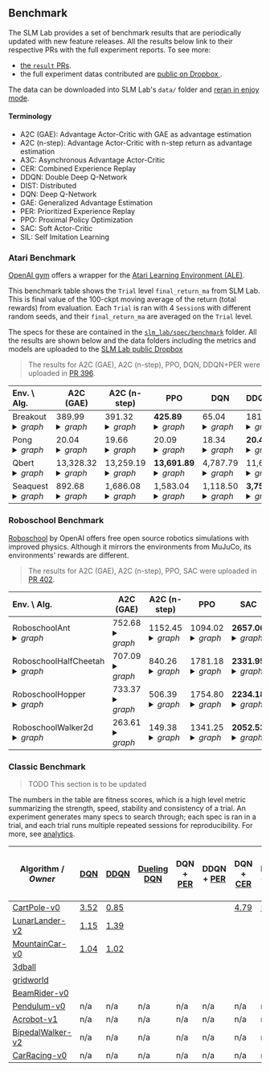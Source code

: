 ## Benchmark

The SLM Lab provides a set of benchmark results that are periodically updated with new feature releases. All the results below link to their respective PRs with the full experiment reports. To see more:
- [the `result` PRs](https://github.com/kengz/SLM-Lab/pulls?utf8=%E2%9C%93&q=is%3Apr+label%3Aresult+).
- the full experiment datas contributed are [public on Dropbox ](https://www.dropbox.com/sh/urifraklxcvol70/AADxtt6zUNuVR6qe288JYNCNa?dl=0).

The data can be downloaded into SLM Lab's `data/` folder and [reran in enjoy mode](https://kengz.gitbooks.io/slm-lab/content/usage/lab-commands.html).

#### Terminology

- A2C (GAE): Advantage Actor-Critic with GAE as advantage estimation
- A2C (n-step): Advantage Actor-Critic with n-step return as advantage estimation
- A3C: Asynchronous Advantage Actor-Critic
- CER: Combined Experience Replay
- DDQN: Double Deep Q-Network
- DIST: Distributed
- DQN: Deep Q-Network
- GAE: Generalized Advantage Estimation
- PER: Prioritized Experience Replay
- PPO: Proximal Policy Optimization
- SAC: Soft Actor-Critic
- SIL: Self Imitation Learning

### Atari Benchmark

[OpenAI gym](https://gym.openai.com/envs/#atari) offers a wrapper for the [Atari Learning Environment (ALE)](https://github.com/mgbellemare/Arcade-Learning-Environment).

This benchmark table shows the `Trial` level `final_return_ma` from SLM Lab. This is final value of the 100-ckpt moving average of the return (total rewards) from evaluation. Each `Trial` is ran with 4 `Session`s with different random seeds, and their `final_return_ma` are averaged on the `Trial` level.

The specs for these are contained in the [`slm_lab/spec/benchmark`](https://github.com/kengz/SLM-Lab/tree/master/slm_lab/spec/benchmark) folder. All the results are shown below and the data folders including the metrics and models are uploaded to the [SLM Lab public Dropbox](https://www.dropbox.com/sh/urifraklxcvol70/AADxtt6zUNuVR6qe288JYNCNa?dl=0)

>The results for A2C (GAE), A2C (n-step), PPO, DQN, DDQN+PER were uploaded in [PR 396](https://github.com/kengz/SLM-Lab/pull/396).

| Env. \ Alg. | A2C (GAE) | A2C (n-step) | PPO | DQN | DDQN+PER |
|:---|---|---|---|---|---|
| Breakout <details><summary><i>graph</i></summary><img src="https://user-images.githubusercontent.com/8209263/62232119-554cf680-b37a-11e9-9059-3e49bbb799d2.png"><img src="https://user-images.githubusercontent.com/8209263/62232118-554cf680-b37a-11e9-9d5b-dd2ddf527305.png"></details> | 389.99 <details><summary><i>graph</i></summary><img src="https://user-images.githubusercontent.com/8209263/62019989-0171c000-b176-11e9-94da-017b146afe65.png"></details> | 391.32 <details><summary><i>graph</i></summary><img src="https://user-images.githubusercontent.com/8209263/62020340-6c6fc680-b177-11e9-8aa1-9ac5c2001783.png"></details> | **425.89** <details><summary><i>graph</i></summary><img src="https://user-images.githubusercontent.com/8209263/62067085-c0b28f00-b1e7-11e9-9dd5-c52b6104878f.png"></details> | 65.04 <details><summary><i>graph</i></summary><img src="https://user-images.githubusercontent.com/8209263/62100441-9ba13900-b246-11e9-9373-95c6063915ab.png"></details> | 181.72 <details><summary><i>graph</i></summary><img src="https://user-images.githubusercontent.com/8209263/62230967-dd7dcc80-b377-11e9-965b-60a9f3d5a7a1.png"></details> |
| Pong <details><summary><i>graph</i></summary><img src="https://user-images.githubusercontent.com/8209263/62232135-5b42d780-b37a-11e9-9454-ff2d109ef4f4.png"><img src="https://user-images.githubusercontent.com/8209263/62232134-5b42d780-b37a-11e9-892f-a84ea8881e78.png"></details> | 20.04 <details><summary><i>graph</i></summary><img src="https://user-images.githubusercontent.com/8209263/62020247-10a53d80-b177-11e9-9f0d-1433d4d87210.png"></details> | 19.66 <details><summary><i>graph</i></summary><img src="https://user-images.githubusercontent.com/8209263/62020342-6f6ab700-b177-11e9-824e-75f431dc14ec.png"></details> | 20.09 <details><summary><i>graph</i></summary><img src="https://user-images.githubusercontent.com/8209263/62067100-c6a87000-b1e7-11e9-919e-ad68e4166213.png"></details> | 18.34 <details><summary><i>graph</i></summary><img src="https://user-images.githubusercontent.com/8209263/62100450-9fcd5680-b246-11e9-8170-2ad4473e8294.png"></details> | **20.44** <details><summary><i>graph</i></summary><img src="https://user-images.githubusercontent.com/8209263/62230975-e2428080-b377-11e9-8970-6917ae80c0b4.png"></details> |
| Qbert <details><summary><i>graph</i></summary><img src="https://user-images.githubusercontent.com/8209263/62232149-60078b80-b37a-11e9-99bb-cedc9fe064d5.png"><img src="https://user-images.githubusercontent.com/8209263/62232148-60078b80-b37a-11e9-9610-17ac447a479f.png"></details> | 13,328.32 <details><summary><i>graph</i></summary><img src="https://user-images.githubusercontent.com/8209263/62020263-261a6780-b177-11e9-8936-22a74d2405d3.png"></details> | 13,259.19 <details><summary><i>graph</i></summary><img src="https://user-images.githubusercontent.com/8209263/62020347-742f6b00-b177-11e9-8bfb-edfcfd44c8b7.png"></details> | **13,691.89** <details><summary><i>graph</i></summary><img src="https://user-images.githubusercontent.com/8209263/62067104-cb6d2400-b1e7-11e9-9c4f-9eaac265d7d6.png"></details> | 4,787.79 <details><summary><i>graph</i></summary><img src="https://user-images.githubusercontent.com/8209263/62100455-a4920a80-b246-11e9-8ca5-d4dc1ce3d76f.png"></details> | 11,673.52 <details><summary><i>graph</i></summary><img src="https://user-images.githubusercontent.com/8209263/62230986-e79fcb00-b377-11e9-8861-3686954b7e1a.png"></details> |
| Seaquest <details><summary><i>graph</i></summary><img src="https://user-images.githubusercontent.com/8209263/62232168-6bf34d80-b37a-11e9-9564-fa3609dc5c75.png"><img src="https://user-images.githubusercontent.com/8209263/62232167-6bf34d80-b37a-11e9-8db3-c79a0e78292b.png"></details> | 892.68 <details><summary><i>graph</i></summary><img src="https://user-images.githubusercontent.com/8209263/62020266-29adee80-b177-11e9-83c2-fafbdbb982b9.png"></details> | 1,686.08 <details><summary><i>graph</i></summary><img src="https://user-images.githubusercontent.com/8209263/62020350-772a5b80-b177-11e9-8917-e3c8a745cd08.png"></details> | 1,583.04 <details><summary><i>graph</i></summary><img src="https://user-images.githubusercontent.com/8209263/62067113-cf994180-b1e7-11e9-870b-b9bba71f2a7e.png"></details> | 1,118.50 <details><summary><i>graph</i></summary><img src="https://user-images.githubusercontent.com/8209263/62100462-a9ef5500-b246-11e9-8699-9356ff81ff93.png"></details> | **3,751.34** <details><summary><i>graph</i></summary><img src="https://user-images.githubusercontent.com/8209263/62230991-ebcbe880-b377-11e9-8de4-a01379d1d61c.png"></details> |


### Roboschool Benchmark

[Roboschool](https://github.com/openai/roboschool) by OpenAI offers free open source robotics simulations with improved physics. Although it mirrors the environments from MuJuCo, its environments' rewards are different.

>The results for A2C (GAE), A2C (n-step), PPO, SAC were uploaded in [PR 402](https://github.com/kengz/SLM-Lab/pull/402).

| Env. \ Alg. | A2C (GAE) | A2C (n-step) | PPO | SAC |
|:---|---|---|---|---|
| RoboschoolAnt <details><summary><i>graph</i></summary><img src="https://user-images.githubusercontent.com/8209263/63227722-75641e80-c19e-11e9-8d8c-eda59309b6b8.png"><img src="https://user-images.githubusercontent.com/8209263/63227723-75641e80-c19e-11e9-9191-107204eefceb.png"></details> | 752.68 <details><summary><i>graph</i></summary><img src="https://user-images.githubusercontent.com/8209263/63217723-629b0c80-c100-11e9-8220-c8df373af50f.png"></details> | 1152.45 <details><summary><i>graph</i></summary><img src="https://user-images.githubusercontent.com/8209263/63217729-76df0980-c100-11e9-8dee-7a0a5ae226f6.png"></details> | 1094.02 <details><summary><i>graph</i></summary><img src="https://user-images.githubusercontent.com/8209263/63217739-8d856080-c100-11e9-931b-0b7052073f2c.png"></details> | **2657.06** <details><summary><i>graph</i></summary><img src="https://user-images.githubusercontent.com/8209263/63227680-fbcc3080-c19d-11e9-8a32-f54bfbad01f8.png"></details> |
| RoboschoolHalfCheetah <details><summary><i>graph</i></summary><img src="https://user-images.githubusercontent.com/8209263/63227725-7b59ff80-c19e-11e9-9198-2b3c0f4739cc.png"><img src="https://user-images.githubusercontent.com/8209263/63227726-7b59ff80-c19e-11e9-9c09-09c8868ed825.png"></details> | 707.09 <details><summary><i>graph</i></summary><img src="https://user-images.githubusercontent.com/8209263/63217724-675fc080-c100-11e9-98a0-09ea6aa15e56.png"></details> | 840.26 <details><summary><i>graph</i></summary><img src="https://user-images.githubusercontent.com/8209263/63217730-7a729080-c100-11e9-81be-e75996ddb5b0.png"></details> | 1781.18 <details><summary><i>graph</i></summary><img src="https://user-images.githubusercontent.com/8209263/63217743-924a1480-c100-11e9-8f6f-18b698bcd031.png"></details> | **2331.95** <details><summary><i>graph</i></summary><img src="https://user-images.githubusercontent.com/8209263/63227682-fff84e00-c19d-11e9-858b-14524062a01a.png"></details> |
| RoboschoolHopper <details><summary><i>graph</i></summary><img src="https://user-images.githubusercontent.com/8209263/63227728-7eed8680-c19e-11e9-9837-d51d2b5e67b1.png"><img src="https://user-images.githubusercontent.com/8209263/63227729-7f861d00-c19e-11e9-92b9-7ddda05921f8.png"></details> | 733.37 <details><summary><i>graph</i></summary><img src="https://user-images.githubusercontent.com/8209263/63217725-6dee3800-c100-11e9-9c39-b89ebbad8657.png"></details> | 506.39 <details><summary><i>graph</i></summary><img src="https://user-images.githubusercontent.com/8209263/63217733-7e061780-c100-11e9-8ff1-5f0a981d8b19.png"></details> | 1754.80 <details><summary><i>graph</i></summary><img src="https://user-images.githubusercontent.com/8209263/63217744-95450500-c100-11e9-8583-51d6430331c3.png"></details> | **2234.18** <details><summary><i>graph</i></summary><img src="https://user-images.githubusercontent.com/8209263/63227683-05559880-c19e-11e9-97d7-635f87fcd792.png"></details> |
| RoboschoolWalker2d <details><summary><i>graph</i></summary><img src="https://user-images.githubusercontent.com/8209263/63227730-8319a400-c19e-11e9-8554-5142393ee3ab.png"><img src="https://user-images.githubusercontent.com/8209263/63227731-8319a400-c19e-11e9-8c3a-96bb66e8fdd9.png"></details> | 263.61 <details><summary><i>graph</i></summary><img src="https://user-images.githubusercontent.com/8209263/63217727-7181bf00-c100-11e9-8fce-ac9f941a905b.png"></details> | 149.38 <details><summary><i>graph</i></summary><img src="https://user-images.githubusercontent.com/8209263/63217734-81010800-c100-11e9-9553-070761c6f274.png"></details> | 1341.25 <details><summary><i>graph</i></summary><img src="https://user-images.githubusercontent.com/8209263/63217746-99712280-c100-11e9-8ff9-5a31aa547092.png"></details> | **2052.53** <details><summary><i>graph</i></summary><img src="https://user-images.githubusercontent.com/8209263/63227685-0edf0080-c19e-11e9-8708-f33a05eb7c37.png"></details> |


### Classic Benchmark

>TODO This section is to be updated

The numbers in the table are fitness scores, which is a high level metric summarizing the strength, speed, stability and consistency of a trial. An experiment generates many specs to search through; each spec is ran in a trial, and each trial runs multiple repeated sessions for reproducibility. For more, see [analytics](https://kengz.gitbooks.io/slm-lab/content/analytics/analytics.html).


| Algorithm / *Owner* | [DQN](https://arxiv.org/abs/1312.5602) | [DDQN](https://arxiv.org/abs/1509.06461) | [Dueling DQN](https://arxiv.org/abs/1511.06581) | DQN + [PER](https://arxiv.org/abs/1511.05952) | DDQN + [PER](https://arxiv.org/abs/1511.05952) | DQN + [CER](https://arxiv.org/abs/1712.01275) | DDQN + [CER](https://arxiv.org/abs/1712.01275) | [DIST DQN](https://arxiv.org/abs/1602.01783) | REINFORCE | A2C | A2C + [GAE](https://arxiv.org/abs/1506.02438) | A2C + [GAE](https://arxiv.org/abs/1506.02438) + [SIL](https://arxiv.org/abs/1806.05635) | [A3C](https://arxiv.org/abs/1602.01783) | [A3C](https://arxiv.org/abs/1602.01783) + [GAE](https://arxiv.org/abs/1506.02438) | [PPO](https://arxiv.org/abs/1707.06347) | [PPO](https://arxiv.org/abs/1707.06347) + [SIL](https://arxiv.org/abs/1806.05635) | [DPPO](https://arxiv.org/pdf/1707.02286.pdf) |
|------------|-|-|-|-|-|-|-|-|-|-|-|-|-|-|-|-|-|
|[CartPole-v0](https://gym.openai.com/envs/CartPole-v0/)|[3.52](https://github.com/kengz/SLM-Lab/pull/213) |[0.85](https://github.com/kengz/SLM-Lab/pull/214) | | | |[4.79](https://github.com/kengz/SLM-Lab/pull/184) |[5.65](https://github.com/kengz/SLM-Lab/pull/195) | |[1.21](https://github.com/kengz/SLM-Lab/pull/200) |[7.10](https://github.com/kengz/SLM-Lab/pull/185) | [1.20](https://github.com/kengz/SLM-Lab/pull/180) |[6.26](https://github.com/kengz/SLM-Lab/pull/201) |[0.93](https://github.com/kengz/SLM-Lab/pull/205)| [1.60](https://github.com/kengz/SLM-Lab/pull/204) |[0.88](https://github.com/kengz/SLM-Lab/pull/211) |[1.48](https://github.com/kengz/SLM-Lab/pull/212) | |
|[LunarLander-v2](https://gym.openai.com/envs/LunarLander-v2/)|[1.15](https://github.com/kengz/SLM-Lab/pull/250)|[1.39](https://github.com/kengz/SLM-Lab/pull/251)| | | | | | | [0.77](https://github.com/kengz/SLM-Lab/pull/232) | | | | | | | | |
|[MountainCar-v0](https://gym.openai.com/envs/MountainCar-v0/)|[1.04](https://github.com/kengz/SLM-Lab/pull/219)|[1.02](https://github.com/kengz/SLM-Lab/pull/220)| | | | | | | | | | | | | | | |
|[3dball](https://github.com/Unity-Technologies/ml-agents/blob/master/docs/Learning-Environment-Examples.md#3dball-3d-balance-ball)| | | | | | | | | | | | | | | | | |
|[gridworld](https://github.com/Unity-Technologies/ml-agents/blob/master/docs/Learning-Environment-Examples.md#gridworld)| | | | | | | | | | | | | | | | | |
|[BeamRider-v0](https://gym.openai.com/envs/BeamRider-v0/)| | | | | | | | | | | | | | | | | |
|[Pendulum-v0](https://gym.openai.com/envs/Pendulum-v0/)| n/a | n/a| n/a | n/a | n/a | n/a | n/a | n/a | | | | | | | | | |
|[Acrobot-v1](https://gym.openai.com/envs/Acrobot-v1/)| n/a | n/a| n/a | n/a | n/a | n/a | n/a | n/a | | | | | | | | | |
|[BipedalWalker-v2](https://gym.openai.com/envs/BipedalWalker-v2/)| n/a | n/a| n/a | n/a | n/a | n/a | n/a | n/a | | | | | | | | | |
|[CarRacing-v0](https://gym.openai.com/envs/CarRacing-v0/)| n/a | n/a| n/a | n/a | n/a | n/a | n/a | n/a | | | | | | | | | |
